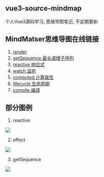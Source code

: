 ## vue3-source-mindmap

个人Vue3源码学习, 思维导图笔记, 不定期更新

## MindMatser思维导图在线链接

1. <a href="https://mm.edrawsoft.cn/map.html?sharecode=D601b8a3dd786b4a10389753" target="_blank">render</a>
2. <a href="https://mm.edrawsoft.cn/map.html?sharecode=D60364398361ea4a47880461" target="_blank">getSequence 最长递增子序列</a>
3. <a href="https://mm.edrawsoft.cn/map.html?sharecode=D60364418148241a01884733" target="_blank">reactive 响应式</a> 
4. <a href="https://mm.edrawsoft.cn/map.html?sharecode=D6036444b2b7719a71157167" target="_blank">watch 监听</a>
5. <a href="https://mm.edrawsoft.cn/map.html?sharecode=D6036446f2bcc08a55044541" target="_blank">computed 计算属性</a>
6. <a href="https://mm.edrawsoft.cn/map.html?sharecode=D603644bcc7c884a87228380" target="_blank">lifecycle 生命周期</a>
7. <a href="https://mm.edrawsoft.cn/map.html?sharecode=D603644e479fd64a01767100" target="_blank">compile 编译</a>

## 部分图例

1. reactive

![](https://p6-juejin.byteimg.com/tos-cn-i-k3u1fbpfcp/2ed7505dd59244e0953f806781c3bade~tplv-k3u1fbpfcp-watermark.image)

2. effect

![](https://p1-juejin.byteimg.com/tos-cn-i-k3u1fbpfcp/d78d9e002de6476fa07f63619bb1dba0~tplv-k3u1fbpfcp-watermark.image)

3. getSequence

![](https://p9-juejin.byteimg.com/tos-cn-i-k3u1fbpfcp/03efe472ed2742ac934d4d5101cea5c4~tplv-k3u1fbpfcp-watermark.image)
